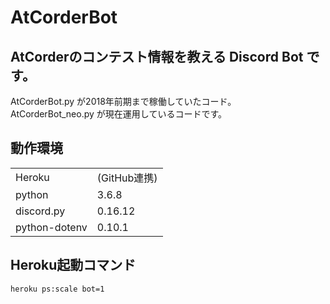 # AtCorderBot

## AtCorderのコンテスト情報を教える Discord Bot です。 

AtCorderBot.py が2018年前期まで稼働していたコード。  
AtCorderBot_neo.py が現在運用しているコードです。  

## 動作環境
|               |            |
| :----------- | :-------- |
| Heroku        | (GitHub連携) |
| python        | 3.6.8      |
| discord.py    | 0.16.12    |
| python-dotenv | 0.10.1     |

## Heroku起動コマンド
```
heroku ps:scale bot=1
```